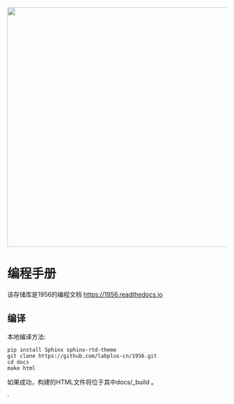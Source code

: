 
<img src="docs\images\1956-2.1.png"  width="550" /> 

# 编程手册

该存储库是1956的编程文档  https://1956.readthedocs.io 

## 编译

本地编译方法:

    pip install Sphinx sphinx-rtd-theme
    git clone https://github.com/labplus-cn/1956.git
    cd docs
    make html

如果成功，构建的HTML文件将位于其中docs/_build 。
    
·